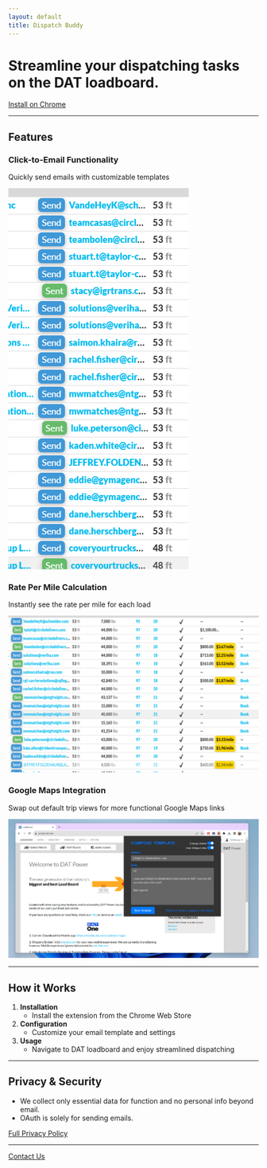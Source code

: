 ```yaml
---
layout: default
title: Dispatch Buddy
---
```


# Streamline your dispatching tasks on the DAT loadboard.

[Install on Chrome](https://chrome.google.com/webstore/detail/dispatch-buddy/dpkeilaifcjgjpblgclmloaemfeioajg?hl=en&authuser=0)


---

## Features

### Click-to-Email Functionality
Quickly send emails with customizable templates

![Click-to-Email](/assets/click-to-email.png)

### Rate Per Mile Calculation
Instantly see the rate per mile for each load

![Rate Calculation](/assets/rate-calculation.png)

### Google Maps Integration
Swap out default trip views for more functional Google Maps links

![Google Maps](/assets/google-maps.png)

---

## How it Works

1. **Installation**
    - Install the extension from the Chrome Web Store
2. **Configuration**
    - Customize your email template and settings
3. **Usage**
    - Navigate to DAT loadboard and enjoy streamlined dispatching

---

## Privacy & Security

- We collect only essential data for function and no personal info beyond email.
- OAuth is solely for sending emails.
  
[Full Privacy Policy](./privacy-policy.html)

---

[Contact Us](#)
